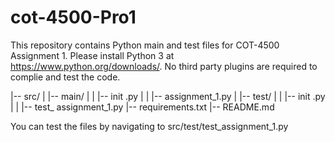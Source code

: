 # cot-4500-Pro1

This repository contains Python main and test files for COT-4500 Assignment 1. Please install Python 3 at https://www.python.org/downloads/. No third party plugins are required to complie and test the code.

|-- src/
| |-- main/
| | |-- init .py
| | |-- assignment_1.py
| |-- test/
| | |-- init .py
| | |-- test_ assignment_1.py
|-- requirements.txt
|-- README.md

You can test the files by navigating to src/test/test_assignment_1.py






